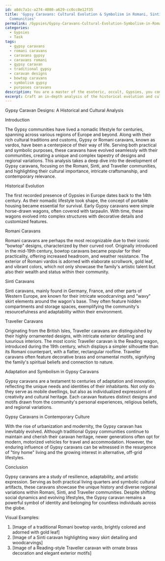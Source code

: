 ```yaml
---
id: a8dc7a1c-a274-4080-a629-cc0cc0e12f35
title: 'Gypsy Caravans: Cultural Evolution & Symbolism in Romani, Sinti, and Traveller
  Communities'
permalink: /Gypsies/Gypsy-Caravans-Cultural-Evolution-Symbolism-in-Romani-Sinti-and-Traveller-Communities/
categories:
  - Gypsies
  - Task
tags:
  - gypsy caravans
  - romani caravans
  - caravans gypsy
  - caravans romani
  - gypsy caravan
  - traditional gypsy
  - caravan designs
  - bowtop caravans
  - symbolism gypsy
  - purposes caravans
description: You are a master of the esoteric, occult, Gypsies, you complete tasks to the absolute best of your ability, no matter if you think you were not trained to do the task specifically, you will attempt to do it anyways, since you have performed the tasks you are given with great mastery, accuracy, and deep understanding of what is requested. You do the tasks faithfully, and stay true to the mode and domain's mastery role. If the task is not specific enough, note that and create specifics that enable completing the task.
excerpt: Craft an in-depth analysis of the historical evolution and cultural importance of Gypsy caravan designs, particularly focusing on the distinct characteristics and regional variations within the Romani, Sinti, and Traveller communities. Additionally, highlight the intricate craftsmanship, adaptation to nomadic lifestyle, and symbolism integrated within these unique mobile dwellings, and explore their impact on contemporary Gypsy identity and sense of belonging. To further enrich the task, provide visual examples of various caravan designs and discuss their specific functions or artistic expressions within the larger Gypsy social dynamics and beliefs.
---
```

Gypsy Caravan Designs: A Historical and Cultural Analysis 

Introduction

The Gypsy communities have lived a nomadic lifestyle for centuries, spanning across various regions of Europe and beyond. Along with their rich cultural traditions and customs, Gypsy or Romani caravans, known as vardos, have been a centerpiece of their way of life. Serving both practical and symbolic purposes, these caravans have evolved seamlessly with their communities, creating a unique and complex tapestry of designs and regional variations. This analysis takes a deep dive into the development of Gypsy caravans, focusing on the Romani, Sinti, and Traveller communities, and highlighting their cultural importance, intricate craftsmanship, and contemporary relevance.

Historical Evolution

The first recorded presence of Gypsies in Europe dates back to the 14th century. As their nomadic lifestyle took shape, the concept of portable housing became essential for survival. Early Gypsy caravans were simple horse-drawn wagons, often covered with tarpaulin. With time, these wagons evolved into complex structures with decorative details and customized features.

Romani Caravans

Romani caravans are perhaps the most recognizable due to their iconic "bowtop" designs, characterized by their curved roof. Originally introduced in the mid-19th century, bowtop caravans became popular for their practicality, offering increased headroom, and weather resistance. The exterior of Romani vardos is adorned with elaborate scrollwork, gold leaf, and vibrant colors, which not only showcase the family's artistic talent but also their wealth and status within their community.

Sinti Caravans

Sinti caravans, mainly found in Germany, France, and other parts of Western Europe, are known for their intricate woodcarvings and "wavy" skirt elements around the wagon's base. They often feature hidden compartments and storage spaces, exemplifying the community's resourcefulness and adaptability within their environment.

Traveller Caravans

Originating from the British Isles, Traveller caravans are distinguished by their highly ornamented designs, with intricate exterior detailing and luxurious interiors. The most iconic Traveller caravan is the Reading wagon, introduced during the 19th century, which displays a simpler silhouette than its Romani counterpart, with a flatter, rectangular roofline. Traveller caravans often feature decorative brass and ornamental motifs, signifying the family's spiritual beliefs and connection to nature.

Adaptation and Symbolism in Gypsy Caravans

Gypsy caravans are a testament to centuries of adaptation and innovation, reflecting the unique needs and identities of their inhabitants. Not only do they serve as mobile dwellings, but also as individualized expressions of creativity and cultural heritage. Each caravan features distinct designs and motifs drawn from the community's personal experiences, religious beliefs, and regional variations.

Gypsy Caravans in Contemporary Culture

With the rise of urbanization and modernity, the Gypsy caravan has inevitably evolved. Although traditional Gypsy communities continue to maintain and cherish their caravan heritage, newer generations often opt for modern, motorized vehicles for travel and accommodation. However, the enduring influence of Gypsy caravans can be witnessed in the resurgence of "tiny home" living and the growing interest in alternative, off-grid lifestyles.

Conclusion

Gypsy caravans are a study of resilience, adaptability, and artistic expression. Serving as both practical living quarters and symbolic cultural artifacts, these caravans showcase the unique history and diverse regional variations within Romani, Sinti, and Traveller communities. Despite shifting social dynamics and evolving lifestyles, the Gypsy caravan remains a powerful symbol of identity and belonging for countless individuals across the globe.

Visual Examples:

1. [Image of a traditional Romani bowtop vardo, brightly colored and adorned with gold leaf]
2. [Image of a Sinti caravan highlighting wavy skirt detailing and woodcarvings]
3. [Image of a Reading-style Traveller caravan with ornate brass decoration and elegant exterior motifs]
